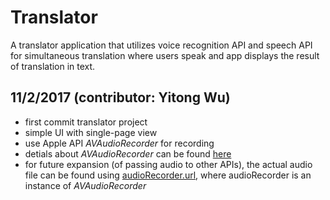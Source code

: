 # Translator
A translator application that utilizes voice recognition API and speech API for simultaneous translation where users speak and app displays the result of translation in text.

## 11/2/2017 (contributor: Yitong Wu)
- first commit translator project
- simple UI with single-page view 
- use Apple API *AVAudioRecorder* for recording
- detials about *AVAudioRecorder* can be found [here](https://developer.apple.com/reference/avfoundation/avaudiorecorder)
- for future expansion (of passing audio to other APIs), the actual audio file can be found using [audioRecorder.url](https://developer.apple.com/reference/avfoundation/avaudiorecorder/1389050-url), where 
audioRecorder is an instance of *AVAudioRecorder*
